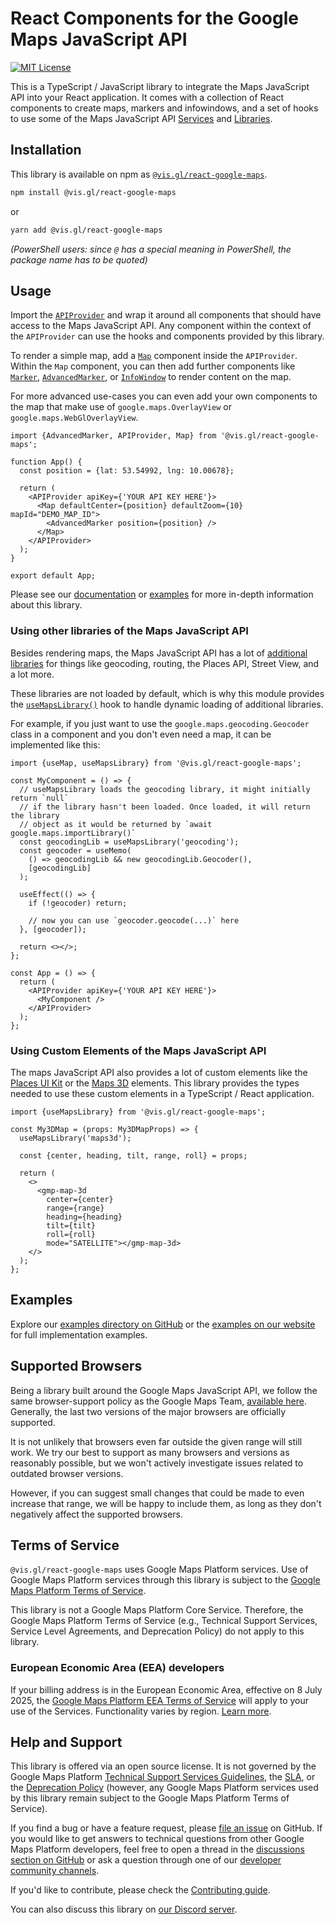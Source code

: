 # React Components for the Google Maps JavaScript API

[![MIT License](https://img.shields.io/badge/license-MIT-green.svg)](https://github.com/visgl/react-google-maps/tree/main/LICENSE)

This is a TypeScript / JavaScript library to integrate the Maps JavaScript API
into your React application.
It comes with a collection of React components to create maps, markers and
infowindows, and a set of hooks to use some of the Maps JavaScript API
[Services][gmp-services] and [Libraries][gmp-libraries].

## Installation

This library is available on npm as [`@vis.gl/react-google-maps`][npm-package].

```sh
npm install @vis.gl/react-google-maps
```

or

```sh
yarn add @vis.gl/react-google-maps
```

_(PowerShell users: since `@` has a special meaning in PowerShell, the
package name has to be quoted)_

## Usage

Import the [`APIProvider`][api-provider] and wrap it around all components that should have
access to the Maps JavaScript API.
Any component within the context of the `APIProvider` can use the hooks and
components provided by this library.

To render a simple map, add a [`Map`][api-map] component inside the `APIProvider`.
Within the `Map` component, you can then add further components like
[`Marker`][api-marker], [`AdvancedMarker`][api-adv-marker], or
[`InfoWindow`][api-infowindow] to render content on the map.

For more advanced use-cases you can even add your own components to the map
that make use of `google.maps.OverlayView` or `google.maps.WebGlOverlayView`.

```tsx
import {AdvancedMarker, APIProvider, Map} from '@vis.gl/react-google-maps';

function App() {
  const position = {lat: 53.54992, lng: 10.00678};

  return (
    <APIProvider apiKey={'YOUR API KEY HERE'}>
      <Map defaultCenter={position} defaultZoom={10} mapId="DEMO_MAP_ID">
        <AdvancedMarker position={position} />
      </Map>
    </APIProvider>
  );
}

export default App;
```

Please see our [documentation][docs] or [examples][] for more in-depth information
about this library.

### Using other libraries of the Maps JavaScript API

Besides rendering maps, the Maps JavaScript API has a lot of
[additional libraries][gmp-libraries] for things like geocoding, routing, the
Places API, Street View, and a lot more.

These libraries are not loaded by default, which is why this module provides
the [`useMapsLibrary()`][api-use-lib] hook to handle dynamic loading of
additional libraries.

For example, if you just want to use the `google.maps.geocoding.Geocoder` class in
a component and you don't even need a map, it can be implemented like this:

```tsx
import {useMap, useMapsLibrary} from '@vis.gl/react-google-maps';

const MyComponent = () => {
  // useMapsLibrary loads the geocoding library, it might initially return `null`
  // if the library hasn't been loaded. Once loaded, it will return the library
  // object as it would be returned by `await google.maps.importLibrary()`
  const geocodingLib = useMapsLibrary('geocoding');
  const geocoder = useMemo(
    () => geocodingLib && new geocodingLib.Geocoder(),
    [geocodingLib]
  );

  useEffect(() => {
    if (!geocoder) return;

    // now you can use `geocoder.geocode(...)` here
  }, [geocoder]);

  return <></>;
};

const App = () => {
  return (
    <APIProvider apiKey={'YOUR API KEY HERE'}>
      <MyComponent />
    </APIProvider>
  );
};
```

### Using Custom Elements of the Maps JavaScript API

The maps JavaScript API also provides a lot of custom elements like the
[Places UI Kit][gmp-places-ui-kit] or the [Maps 3D][gmp-maps-3d] elements.
This library provides the types needed to use these custom elements in a
TypeScript / React application.

```tsx
import {useMapsLibrary} from '@vis.gl/react-google-maps';

const My3DMap = (props: My3DMapProps) => {
  useMapsLibrary('maps3d');

  const {center, heading, tilt, range, roll} = props;

  return (
    <>
      <gmp-map-3d
        center={center}
        range={range}
        heading={heading}
        tilt={tilt}
        roll={roll}
        mode="SATELLITE"></gmp-map-3d>
    </>
  );
};
```

## Examples

Explore our [examples directory on GitHub](./examples) or the
[examples on our website][examples] for full implementation examples.

## Supported Browsers

Being a library built around the Google Maps JavaScript API, we follow the
same browser-support policy as the Google Maps Team,
[available here][gmp-browsersupport].
Generally, the last two versions of the major browsers are officially supported.

It is not unlikely that browsers even far outside the given
range will still work. We try our best to support as many browsers and
versions as reasonably possible, but we won't actively investigate issues
related to outdated browser versions.

However, if you can suggest small changes that could be made to even
increase that range, we will be happy to include them, as long as they don't
negatively affect the supported browsers.

## Terms of Service

`@vis.gl/react-google-maps` uses Google Maps Platform services. Use of Google
Maps Platform services through this library is subject to the
[Google Maps Platform Terms of Service][gmp-tos].

This library is not a Google Maps Platform Core Service.
Therefore, the Google Maps Platform Terms of Service (e.g., Technical
Support Services, Service Level Agreements, and Deprecation Policy)
do not apply to this library.

### European Economic Area (EEA) developers

If your billing address is in the European Economic Area, effective on
8 July 2025, the [Google Maps Platform EEA Terms of Service][gmp-tos-eea]
will apply to your use of the Services. Functionality varies by region.
[Learn more][gmp-tos-eea-faq].

## Help and Support

This library is offered via an open source license. It is not governed by the
Google Maps Platform [Technical Support Services Guidelines][gmp-tssg],
the [SLA][gmp-sla], or the [Deprecation Policy][gmp-dp] (however, any Google
Maps Platform services used by this library remain subject to the Google Maps
Platform Terms of Service).

If you find a bug or have a feature request, please [file an issue][rgm-issues]
on GitHub. If you would like to get answers to technical questions from
other Google Maps Platform developers, feel free to open a thread in the
[discussions section on GitHub][rgm-discuss] or ask a question through one of
our [developer community channels][gmp-community].

If you'd like to contribute, please check the [Contributing guide][rgm-contrib].

You can also discuss this library on [our Discord server][gmp-discord].

[api-provider]: https://visgl.github.io/react-google-maps/docs/api-reference/components/api-provider
[api-map]: https://visgl.github.io/react-google-maps/docs/api-reference/components/map
[api-marker]: https://visgl.github.io/react-google-maps/docs/api-reference/components/marker
[api-adv-marker]: https://visgl.github.io/react-google-maps/docs/api-reference/components/advanced-marker
[api-infowindow]: https://visgl.github.io/react-google-maps/docs/api-reference/components/info-window
[api-use-lib]: https://visgl.github.io/react-google-maps/docs/api-reference/hooks/use-maps-library
[docs]: https://visgl.github.io/react-google-maps/docs/
[examples]: https://visgl.github.io/react-google-maps/examples
[gmp-services]: https://developers.google.com/maps/documentation/javascript#services
[gmp-libraries]: https://developers.google.com/maps/documentation/javascript/libraries
[npm-package]: https://www.npmjs.com/package/@vis.gl/react-google-maps
[gmp-tos]: https://cloud.google.com/maps-platform/terms
[gmp-tos-eea]: https://cloud.google.com/terms/maps-platform/eea
[gmp-tos-eea-faq]: https://developers.google.com/maps/comms/eea/faq
[gmp-tssg]: https://cloud.google.com/maps-platform/terms/tssg
[gmp-sla]: https://cloud.google.com/maps-platform/terms/sla
[gmp-dp]: https://cloud.google.com/maps-platform/terms/other/deprecation-policy
[rgm-issues]: https://github.com/visgl/react-google-maps/issues
[rgm-discuss]: https://github.com/visgl/react-google-maps/discussions
[rgm-contrib]: https://visgl.github.io/react-google-maps/docs/contributing
[gmp-community]: https://developers.google.com/maps/developer-community
[gmp-discord]: https://discord.gg/f4hvx8Rp2q
[gmp-browsersupport]: https://developers.google.com/maps/documentation/javascript/browsersupport
[gmp-places-ui-kit]: https://developers.google.com/maps/documentation/javascript/places-ui-kit/overview
[gmp-maps-3d]: https://developers.google.com/maps/documentation/javascript/3d/overview

